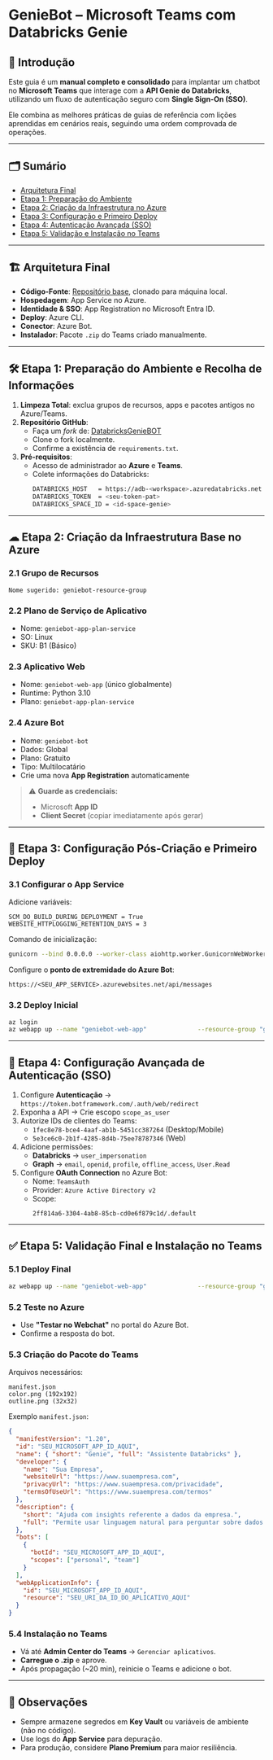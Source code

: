 # GenieBot – Microsoft Teams com Databricks Genie

## 📖 Introdução
Este guia é um **manual completo e consolidado** para implantar um chatbot no **Microsoft Teams** que interage com a **API Genie do Databricks**, utilizando um fluxo de autenticação seguro com **Single Sign-On (SSO)**.  

Ele combina as melhores práticas de guias de referência com lições aprendidas em cenários reais, seguindo uma ordem comprovada de operações.  

---

## 🗂 Sumário
- [Arquitetura Final](#-arquitetura-final)  
- [Etapa 1: Preparação do Ambiente](#-etapa-1-preparação-do-ambiente-e-recolha-de-informações)  
- [Etapa 2: Criação da Infraestrutura no Azure](#-etapa-2-criação-da-infraestrutura-base-no-azure)  
- [Etapa 3: Configuração e Primeiro Deploy](#-etapa-3-configuração-pós-criação-e-primeiro-deploy)  
- [Etapa 4: Autenticação Avançada (SSO)](#-etapa-4-configuração-avançada-de-autenticação-sso)  
- [Etapa 5: Validação e Instalação no Teams](#-etapa-5-validação-final-e-instalação-no-teams)  

---

## 🏗 Arquitetura Final
- **Código-Fonte**: [Repositório base](https://github.com/carrosSoni/DatabricksGenieBOT), clonado para máquina local.  
- **Hospedagem**: App Service no Azure.  
- **Identidade & SSO**: App Registration no Microsoft Entra ID.  
- **Deploy**: Azure CLI.  
- **Conector**: Azure Bot.  
- **Instalador**: Pacote `.zip` do Teams criado manualmente.  

---

## 🛠 Etapa 1: Preparação do Ambiente e Recolha de Informações
1. **Limpeza Total**: exclua grupos de recursos, apps e pacotes antigos no Azure/Teams.  
2. **Repositório GitHub**:  
   - Faça um *fork* de: [DatabricksGenieBOT](https://github.com/carrosSoni/DatabricksGenieBOT)  
   - Clone o fork localmente.  
   - Confirme a existência de `requirements.txt`.  
3. **Pré-requisitos**:  
   - Acesso de administrador ao **Azure** e **Teams**.  
   - Colete informações do Databricks:  
     ```bash
     DATABRICKS_HOST   = https://adb-<workspace>.azuredatabricks.net
     DATABRICKS_TOKEN  = <seu-token-pat>
     DATABRICKS_SPACE_ID = <id-space-genie>
     ```

---

## ☁ Etapa 2: Criação da Infraestrutura Base no Azure
### 2.1 Grupo de Recursos
```text
Nome sugerido: geniebot-resource-group
```

### 2.2 Plano de Serviço de Aplicativo
- Nome: `geniebot-app-plan-service`  
- SO: Linux  
- SKU: B1 (Básico)  

### 2.3 Aplicativo Web
- Nome: `geniebot-web-app` (único globalmente)  
- Runtime: Python 3.10  
- Plano: `geniebot-app-plan-service`  

### 2.4 Azure Bot
- Nome: `geniebot-bot`  
- Dados: Global  
- Plano: Gratuito  
- Tipo: Multilocatário  
- Crie uma nova **App Registration** automaticamente  

> ⚠️ **Guarde as credenciais:**  
> - Microsoft **App ID**  
> - **Client Secret** (copiar imediatamente após gerar)

---

## 🚀 Etapa 3: Configuração Pós-Criação e Primeiro Deploy
### 3.1 Configurar o App Service
Adicione variáveis:  
```text
SCM_DO_BUILD_DURING_DEPLOYMENT = True
WEBSITE_HTTPLOGGING_RETENTION_DAYS = 3
```

Comando de inicialização:
```bash
gunicorn --bind 0.0.0.0 --worker-class aiohttp.worker.GunicornWebWorker --timeout 1200 app:app
```

Configure o **ponto de extremidade do Azure Bot**:  
```
https://<SEU_APP_SERVICE>.azurewebsites.net/api/messages
```

### 3.2 Deploy Inicial
```bash
az login
az webapp up --name "geniebot-web-app"              --resource-group "geniebot-resource-group"              --plan "geniebot-app-plan-service"
```

---

## 🔐 Etapa 4: Configuração Avançada de Autenticação (SSO)
1. Configure **Autenticação** → `https://token.botframework.com/.auth/web/redirect`  
2. Exponha a API → Crie escopo `scope_as_user`  
3. Autorize IDs de clientes do Teams:
   - `1fec8e78-bce4-4aaf-ab1b-5451cc387264` (Desktop/Mobile)  
   - `5e3ce6c0-2b1f-4285-8d4b-75ee78787346` (Web)  
4. Adicione permissões:  
   - **Databricks** → `user_impersonation`  
   - **Graph** → `email`, `openid`, `profile`, `offline_access`, `User.Read`  
5. Configure **OAuth Connection** no Azure Bot:  
   - Nome: `TeamsAuth`  
   - Provider: `Azure Active Directory v2`  
   - Scope:  
     ```
     2ff814a6-3304-4ab8-85cb-cd0e6f879c1d/.default
     ```

---

## ✅ Etapa 5: Validação Final e Instalação no Teams
### 5.1 Deploy Final
```bash
az webapp up --name "geniebot-web-app"              --resource-group "geniebot-resource-group"              --plan "geniebot-app-plan-service"
```

### 5.2 Teste no Azure
- Use **"Testar no Webchat"** no portal do Azure Bot.  
- Confirme a resposta do bot.  

### 5.3 Criação do Pacote do Teams
Arquivos necessários:
```
manifest.json
color.png (192x192)
outline.png (32x32)
```

Exemplo `manifest.json`:
```json
{
  "manifestVersion": "1.20",
  "id": "SEU_MICROSOFT_APP_ID_AQUI",
  "name": { "short": "Genie", "full": "Assistente Databricks" },
  "developer": {
    "name": "Sua Empresa",
    "websiteUrl": "https://www.suaempresa.com",
    "privacyUrl": "https://www.suaempresa.com/privacidade",
    "termsOfUseUrl": "https://www.suaempresa.com/termos"
  },
  "description": {
    "short": "Ajuda com insights referente a dados da empresa.",
    "full": "Permite usar linguagem natural para perguntar sobre dados da empresa de forma rápida e fácil."
  },
  "bots": [
    {
      "botId": "SEU_MICROSOFT_APP_ID_AQUI",
      "scopes": ["personal", "team"]
    }
  ],
  "webApplicationInfo": {
    "id": "SEU_MICROSOFT_APP_ID_AQUI",
    "resource": "SEU_URI_DA_ID_DO_APLICATIVO_AQUI"
  }
}
```

### 5.4 Instalação no Teams
- Vá até **Admin Center do Teams** → `Gerenciar aplicativos`.  
- **Carregue o .zip** e aprove.  
- Após propagação (~20 min), reinicie o Teams e adicione o bot.  

---

## 📌 Observações
- Sempre armazene segredos em **Key Vault** ou variáveis de ambiente (não no código).  
- Use logs do **App Service** para depuração.  
- Para produção, considere **Plano Premium** para maior resiliência.  
